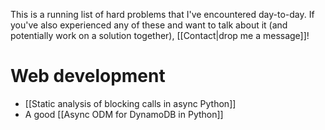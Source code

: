---
---

This is a running list of hard problems that I've encountered day-to-day.
If you've also experienced any of these and want to talk about it (and potentially work on a solution together), [[Contact|drop me a message]]!

# Web development

- [[Static analysis of blocking calls in async Python]]
- A good [[Async ODM for DynamoDB in Python]]
